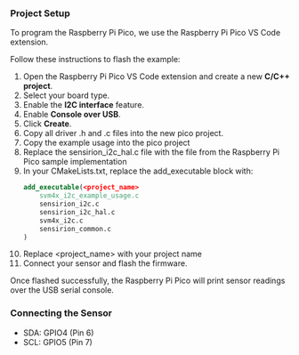 ### Project Setup

To program the Raspberry Pi Pico, we use the Raspberry Pi Pico VS Code extension. 

Follow these instructions to flash the example:

1. Open the Raspberry Pi Pico VS Code extension and create a new **C/C++ project**.
2. Select your board type.
3. Enable the **I2C interface** feature.
4. Enable **Console over USB**.
5. Click **Create**.
6. Copy all driver .h and .c files into the new pico project.
7. Copy the example usage into the pico project
8. Replace the sensirion_i2c_hal.c file with the file from the Raspberry Pi Pico sample implementation
9. In your CMakeLists.txt, replace the add_executable block with:
    ```cmake
    add_executable(<project_name>
        svm4x_i2c_example_usage.c
        sensirion_i2c.c
        sensirion_i2c_hal.c
        svm4x_i2c.c
        sensirion_common.c
    )
    ```
10. Replace <project_name> with your project name
11. Connect your sensor and flash the firmware.

Once flashed successfully, the Raspberry Pi Pico will print sensor readings over the USB serial console.

### Connecting the Sensor

- SDA: GPIO4 (Pin 6)
- SCL: GPIO5 (Pin 7)